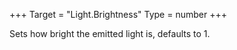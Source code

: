 +++
Target = "Light.Brightness"
Type = number
+++

Sets how bright the emitted light is, defaults to 1.